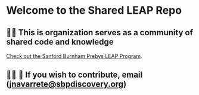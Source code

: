 # **Welcome to the Shared LEAP Repo**

## 🙋‍♀️ This is organization serves as a community of shared code and knowledge



[Check out the Sanford Burnham Prebys LEAP Program](https://sbpdiscovery.org/education/leap-program/).

## 👨‍💻 🌈 If you wish to contribute, email (jnavarrete@sbpdiscovery.org)


